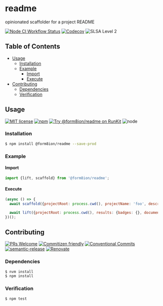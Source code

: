 # readme

opinionated scaffolder for a project README

<!--status-badges start -->

[![Node CI Workflow Status][github-actions-ci-badge]][github-actions-ci-link]
[![Codecov][coverage-badge]][coverage-link]
![SLSA Level 2][slsa-badge]

<!--status-badges end -->

## Table of Contents

* [Usage](#usage)
  * [Installation](#installation)
  * [Example](#example)
    * [Import](#import)
    * [Execute](#execute)
* [Contributing](#contributing)
  * [Dependencies](#dependencies)
  * [Verification](#verification)

## Usage

<!--consumer-badges start -->

[![MIT license][license-badge]][license-link]
[![npm][npm-badge]][npm-link]
[![Try @form8ion/readme on RunKit][runkit-badge]][runkit-link]
![node][node-badge]

<!--consumer-badges end -->

### Installation

```sh
$ npm install @form8ion/readme --save-prod
```

### Example

#### Import

```javascript
import {lift, scaffold} from '@form8ion/readme';
```

#### Execute

```javascript
(async () => {
  await scaffold({projectRoot: process.cwd(), projectName: 'foo', description: 'Short description of the project'});

  await lift({projectRoot: process.cwd(), results: {badges: {}, documentation: {}}});
})();
```

## Contributing

<!--contribution-badges start -->

[![PRs Welcome][PRs-badge]][PRs-link]
[![Commitizen friendly][commitizen-badge]][commitizen-link]
[![Conventional Commits][commit-convention-badge]][commit-convention-link]
[![semantic-release][semantic-release-badge]][semantic-release-link]
[![Renovate][renovate-badge]][renovate-link]

<!--contribution-badges end -->

### Dependencies

```sh
$ nvm install
$ npm install
```

### Verification

```sh
$ npm test
```

[PRs-link]: http://makeapullrequest.com

[PRs-badge]: https://img.shields.io/badge/PRs-welcome-brightgreen.svg

[commitizen-link]: http://commitizen.github.io/cz-cli/

[commitizen-badge]: https://img.shields.io/badge/commitizen-friendly-brightgreen.svg

[commit-convention-link]: https://conventionalcommits.org

[commit-convention-badge]: https://img.shields.io/badge/Conventional%20Commits-1.0.0-yellow.svg

[semantic-release-link]: https://github.com/semantic-release/semantic-release

[semantic-release-badge]: https://img.shields.io/badge/semantic--release-angular-e10079?logo=semantic-release

[renovate-link]: https://renovatebot.com

[renovate-badge]: https://img.shields.io/badge/renovate-enabled-brightgreen.svg?logo=renovatebot

[github-actions-ci-link]: https://github.com/form8ion/readme/actions?query=workflow%3A%22Node.js+CI%22+branch%3Amaster

[github-actions-ci-badge]: https://github.com/form8ion/readme/workflows/Node.js%20CI/badge.svg

[license-link]: LICENSE

[license-badge]: https://img.shields.io/github/license/form8ion/readme.svg

[npm-link]: https://www.npmjs.com/package/@form8ion/readme

[npm-badge]: https://img.shields.io/npm/v/@form8ion/readme.svg

[runkit-link]: https://npm.runkit.com/@form8ion/readme

[runkit-badge]: https://badge.runkitcdn.com/@form8ion/readme.svg

[node-badge]: https://img.shields.io/node/v/@form8ion/readme?logo=node.js

[coverage-link]: https://codecov.io/github/form8ion/readme

[coverage-badge]: https://img.shields.io/codecov/c/github/form8ion/readme?logo=codecov

[slsa-badge]: https://slsa.dev/images/gh-badge-level2.svg
